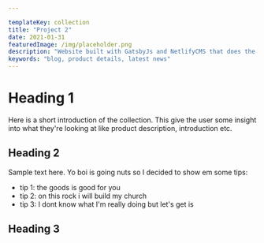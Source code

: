 ```yaml
---

templateKey: collection
title: "Project 2"
date: 2021-01-31
featuredImage: /img/placeholder.png
description: "Website built with GatsbyJs and NetlifyCMS that does the same thing as project 1, but better. much better"
keywords: "blog, product details, latest news"
---
```

# Heading 1

Here is a short introduction of the collection. This give the user some insight into what they're looking at like product description, introduction etc.

## Heading 2

Sample text here. Yo boi is going nuts so I decided to show em some tips: 
* tip 1: the goods is good for you 
* tip 2: on this rock i will build my church
* tip 3: I dont know what I'm really doing but let's get is

## Heading 3